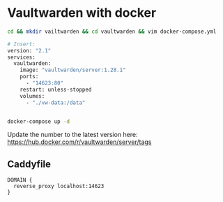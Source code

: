 # Vaultwarden with docker

```bash
cd && mkdir vailtwarden && cd vaultwarden && vim docker-compose.yml

# Insert:
version: "2.1"
services: 
  vaultwarden: 
    image: "vaultwarden/server:1.28.1" 
    ports: 
      - "14623:80"
    restart: unless-stopped
    volumes: 
      - "./vw-data:/data"


docker-compose up -d
```

Update the number to the latest version here: <https://hub.docker.com/r/vaultwarden/server/tags>

## Caddyfile

```caddyfile
DOMAIN {
  reverse_proxy localhost:14623
}
```
